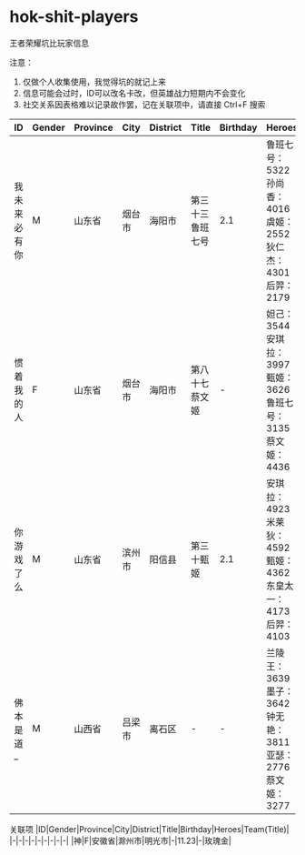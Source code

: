 # hok-shit-players
王者荣耀坑比玩家信息

注意：
1. 仅做个人收集使用，我觉得坑的就记上来
2. 信息可能会过时，ID可以改名卡改，但英雄战力短期内不会变化
3. 社交关系因表格难以记录故作罢，记在关联项中，请直接 Ctrl+F 搜索
   
|ID|Gender|Province|City|District|Title|Birthday|Heroes|Team(Title)|
|-|-|-|-|-|-|-|-|-|
|我未来必有你|M|山东省|烟台市|海阳市|第三十三鲁班七号|2.1|鲁班七号：5322<br>孙尚香：4016<br>虞姬：2552<br>狄仁杰：4301<br>后羿：2179|海阳兄弟团（副队）|
|惯着我的人|F|山东省|烟台市|海阳市|第八十七蔡文姬|-|妲己：3544<br>安琪拉：3997<br>甄姬：3626<br>鲁班七号：3135<br>蔡文姬：4436|海阳兄弟团|
|你游戏了么|M|山东省|滨州市|阳信县|第三十甄姬|2.1|安琪拉：4923<br>米莱狄：4592<br>甄姬：4362<br>东皇太一：4173<br>后羿：4103|三生缘聚|
|佛本是道_|M|山西省|吕梁市|离石区|-|-|兰陵王：3639<br>墨子：3642<br>钟无艳：3811<br>亚瑟：2776<br>蔡文姬：3277|-|

关联项
|ID|Gender|Province|City|District|Title|Birthday|Heroes|Team(Title)|
|-|-|-|-|-|-|-|-|-|
|神|F|安徽省|滁州市|明光市|-|11.23|-|玫瑰金|
